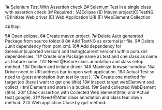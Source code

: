 1# Selenium Test With Assertion check
2# Selenium Test in a single class with assertion check
3# Required : (A)Eclipse (B) Maven project(C)TestNG (D)Initiate Web driver (E) Web Application URl (F) WebElement Collection

4#Step:

5# Open eclipse.
6# Create maven project.
7# Delete Auto generated Package from source folder.8
8# Add TestNG as external jar file.
9# Delete Junit dependency from pom.xml.
10# Add dependency for Selenium(suported version) and testng(current version) within pom.xml dependencies.
11# Create one Package name as test and one class as name as feature name. 
12# Need @Before class annotation and class setup method.
13# Declare and initiate driver. 
14# Maximize browser window.
15# Driver need to URl address bar to open web application.
16# Actual Test so need to @test annotation (run test by test ).
17# Create one method for target job (here i want to get one tiltle)
18# Inspect target webElemwnt and collect Html Element and store in a bucket.
19# Send collected WebElement (title).
20# Check assertion with Collected Web element(title) and Actual text( google).
21#  Need @After class annotation and class tear down method.
22# Web appliction Close by quit method.
